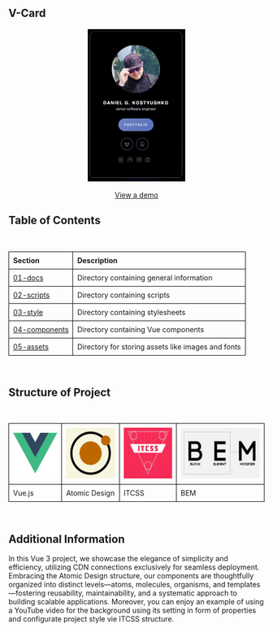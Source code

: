 ## V-Card

<p align="center">
  <img src="./05-assets/01-docs/app.png" alt="V-Card Demo" height="300" style="border: 1px solid white; display: block; margin: 0 auto;">
  <br>
  <a href="https://dn.gooko.org/vue/card/" target="_blank">View a demo</a>
</p>



## Table of Contents
<style>
.center {
  display: flex;
  justify-content: center;
  align-items: center;
}
table {
  border-collapse: collapse;
}
th, td {
  border: 1px solid black;
  padding: 8px;
  text-align: left;
}
</style>
<br>
<div class="center">

| Section              | Description                                |
|----------------------|--------------------------------------------|
|[01-docs](./01-docs/00-Introduction.md) | Directory containing general information |
|[02-scripts](./02-scripts/00-Introduction.md) | Directory containing scripts |
|[03-style](./03-style/ITCSS.md) | Directory containing stylesheets |
|[04-components](./04-components/A-Design.md) | Directory containing Vue components |
|[05-assets](./05-assets/FBF.md) | Directory for storing assets like images and fonts |

</div>
<br>

## Structure of Project

<br>

<table align="center">
  <tr>
    <td align="center"><img src="./05-assets/01-docs/vue-logo.png" height="80px" width="100px"></td>
    <td align="center"><img src="./05-assets/01-docs/a-design-logo.png" height="100px" width="110px"></td>
    <td align="center"><img src="./05-assets/01-docs/itcss-logo.png" height="100px" width="110px"></td>
    <td align="center"><img src="./05-assets/01-docs/bem.png"  height="100px" width="190px"></td>
  </tr>
  <tr>
    <td align="center">Vue.js</td>
    <td align="center">Atomic Design</td>
    <td align="center">ITCSS</td>
    <td align="center">BEM</td>
  </tr>
</table>

<br>


## Additional Information 

In this Vue 3 project, we showcase the elegance of simplicity and efficiency, utilizing CDN connections exclusively for seamless deployment. Embracing the Atomic Design structure, our components are thoughtfully organized into distinct levels—atoms, molecules, organisms, and templates—fostering reusability, maintainability, and a systematic approach to building scalable applications. Moreover, you can enjoy an example of using a YouTube video for the background using its setting in form of properties and configurate project style vie ITCSS structure.